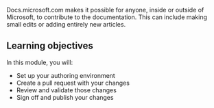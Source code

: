 Docs.microsoft.com makes it possible for anyone, inside or outside of Microsoft, to contribute to the documentation. This can include making small edits or adding entirely new articles.

## Learning objectives

In this module, you will:

- Set up your authoring environment
- Create a pull request with your changes
- Review and validate those changes
- Sign off and publish your changes